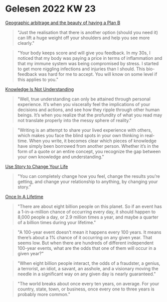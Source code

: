 # Gelesen 2022 KW 23

[Geographic arbitrage and the beauty of having a Plan B](https://theescapeartist.me/2022/06/09/geographic-arbitrage-and-the-beauty-of-having-a-plan-b/)

> "Just the realisation that there is another option (should you need it) can lift a huge weight off your shoulders and help you see more clearly."

> "Your body keeps score and will give you feedback. In my 30s, I noticed that my body was paying a price in terms of inflammation and that my immune system was being compromised by stress. I started to get more niggling infections and injuries than I should. This bio-feedback was hard for me to accept. You will know on some level if this applies to you."

[Knowledge Is Not Understanding](https://moretothat.com/knowledge-is-not-understanding/)

> "Well, true understanding can only be attained through personal experience. It’s when you viscerally feel the implications of your decisions and actions, and see how they ripple through other human beings. It’s when you realize that the profundity of what you read may not translate properly into the messy sphere of reality."

> "Writing is an attempt to share your lived experience with others, which makes you face the blind spots in your own thinking in real-time. When you write, it becomes clear which pieces of knowledge have simply been borrowed from another person. Whether it’s in the form of a quote or an entire concept, you recognize the gap between your own knowledge and understanding."

[Use Story to Change Your Life](https://zenhabits.net/stories/)

> "You can completely change how you feel, change the results you’re getting, and change your relationship to anything, by changing your story."

[Once In A Lifetime](https://www.collaborativefund.com/blog/once-in-a-lifetime/)

> "There are about eight billion people on this planet. So if an event has a 1-in-a-million chance of occurring every day, it should happen to 8,000 people a day, or 2.9 million times a year, and maybe a quarter of a billion times during your lifetime."

> "A 100-year event doesn’t mean it happens every 100 years. It means there’s about a 1% chance of it occurring on any given year. That seems low. But when there are hundreds of different independent 100-year events, what are the odds that one of them will occur in a given year?"

> "When eight billion people interact, the odds of a fraudster, a genius, a terrorist, an idiot, a savant, an asshole, and a visionary moving the needle in a significant way on any given day is nearly guaranteed."

> "The world breaks about once every ten years, on average. For your country, state, town, or business, once every one to three years is probably more common."